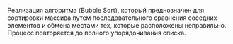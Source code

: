Реализация алгоритма (Bubble Sort), который преднозначен для сортировки массива путем последовательного сравнения соседних элементов и обмена местами тех, которые расположены неправильно. Процесс повторяется до полного упорядочивания списка.
